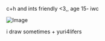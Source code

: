 c+h and ints friendly <3,, age 15- iwc
            

![Image](https://github.com/user-attachments/assets/0c1a6eef-1650-4682-88e7-05920fa757a5)

i draw sometimes + yuri4lifers
